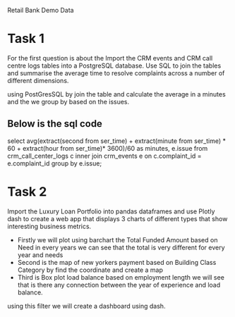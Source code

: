 Retail Bank Demo Data

# Task 1

For the first question is about the Import the CRM events and CRM call centre logs tables into a PostgreSQL database. Use
SQL to join the tables and summarise the average time to resolve complaints across a number of different dimensions.

using PostGresSQL by join the table and calculate the average in a minutes and the we group by based on the issues.


## Below is the sql code
select avg(extract(second from ser_time) + extract(minute from ser_time) * 60 + extract(hour from ser_time)* 3600)/60 as minutes, e.issue
    from crm_call_center_logs c inner join crm_events e on c.complaint_id = e.complaint_id
    group by e.issue;


# Task 2

Import the Luxury Loan Portfolio into pandas dataframes and use Plotly dash to create a web app that displays 3 charts of different types that show interesting business metrics.

- Firstly we will plot using barchart the Total Funded Amount based on Need in every years we can see that the total is very different for every year and needs
- Second is the map of new yorkers payment based on Building Class Category by find the coordinate and create a map
- Third is Box plot load balance based on employment length we will see that is there any connection between the year of experience and load balance.

using this filter we will create a dashboard using dash.

